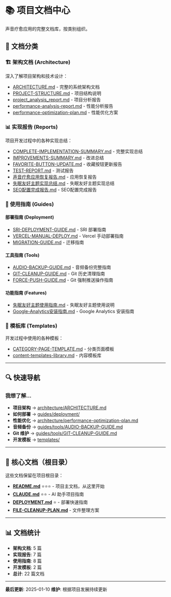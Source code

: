 # 📚 项目文档中心

声音疗愈应用的完整文档库，按类别组织。

## 📂 文档分类

### 🏗️ 架构文档 (Architecture)

深入了解项目架构和技术设计：

- [ARCHITECTURE.md](architecture/ARCHITECTURE.md) - 完整的系统架构文档
- [PROJECT-STRUCTURE.md](architecture/PROJECT-STRUCTURE.md) - 项目结构说明
- [project_analysis_report.md](architecture/project_analysis_report.md) - 项目分析报告
- [performance-analysis-report.md](architecture/performance-analysis-report.md) - 性能分析报告
- [performance-optimization-plan.md](architecture/performance-optimization-plan.md) - 性能优化方案

### 📊 实现报告 (Reports)

项目开发过程中的各种实现总结：

- [COMPLETE-IMPLEMENTATION-SUMMARY.md](reports/COMPLETE-IMPLEMENTATION-SUMMARY.md) - 完整实现总结
- [IMPROVEMENTS-SUMMARY.md](reports/IMPROVEMENTS-SUMMARY.md) - 改进总结
- [FAVORITE-BUTTON-UPDATE.md](reports/FAVORITE-BUTTON-UPDATE.md) - 收藏按钮更新报告
- [TEST-REPORT.md](reports/TEST-REPORT.md) - 测试报告
- [声音疗愈应用恢复报告.md](reports/声音疗愈应用恢复报告.md) - 应用恢复报告
- [失眠友好主题实现总结.md](reports/失眠友好主题实现总结.md) - 失眠友好主题实现总结
- [SEO配置完成报告.md](reports/SEO配置完成报告.md) - SEO配置完成报告

### 📖 使用指南 (Guides)

#### 部署指南 (Deployment)
- [SRI-DEPLOYMENT-GUIDE.md](guides/deployment/SRI-DEPLOYMENT-GUIDE.md) - SRI 部署指南
- [VERCEL-MANUAL-DEPLOY.md](guides/deployment/VERCEL-MANUAL-DEPLOY.md) - Vercel 手动部署指南
- [MIGRATION-GUIDE.md](guides/deployment/MIGRATION-GUIDE.md) - 迁移指南

#### 工具指南 (Tools)
- [AUDIO-BACKUP-GUIDE.md](guides/tools/AUDIO-BACKUP-GUIDE.md) - 音频备份完整指南
- [GIT-CLEANUP-GUIDE.md](guides/tools/GIT-CLEANUP-GUIDE.md) - Git 历史清理指南
- [FORCE-PUSH-GUIDE.md](guides/tools/FORCE-PUSH-GUIDE.md) - Git 强制推送操作指南

#### 功能指南 (Features)
- [失眠友好主题使用指南.md](guides/features/失眠友好主题使用指南.md) - 失眠友好主题使用说明
- [Google-Analytics安装指南.md](guides/features/Google-Analytics安装指南.md) - Google Analytics 安装指南

### 📝 模板库 (Templates)

开发过程中使用的各种模板：

- [CATEGORY-PAGE-TEMPLATE.md](templates/CATEGORY-PAGE-TEMPLATE.md) - 分类页面模板
- [content-templates-library.md](templates/content-templates-library.md) - 内容模板库

---

## 🔍 快速导航

### 我想了解...

- **项目架构** → [architecture/ARCHITECTURE.md](architecture/ARCHITECTURE.md)
- **如何部署** → [guides/deployment/](guides/deployment/)
- **性能优化** → [architecture/performance-optimization-plan.md](architecture/performance-optimization-plan.md)
- **音频备份** → [guides/tools/AUDIO-BACKUP-GUIDE.md](guides/tools/AUDIO-BACKUP-GUIDE.md)
- **Git 维护** → [guides/tools/GIT-CLEANUP-GUIDE.md](guides/tools/GIT-CLEANUP-GUIDE.md)
- **开发模板** → [templates/](templates/)

---

## 📌 核心文档（根目录）

这些文档保留在项目根目录：

- **[README.md](../README.md)** ⭐⭐⭐ - 项目主文档，从这里开始
- **[CLAUDE.md](../CLAUDE.md)** ⭐⭐ - AI 助手项目指南
- **[DEPLOYMENT.md](../DEPLOYMENT.md)** ⭐ - 部署快速指南
- **[FILE-CLEANUP-PLAN.md](../FILE-CLEANUP-PLAN.md)** - 文件整理方案

---

## 📊 文档统计

- **架构文档**: 5 篇
- **实现报告**: 7 篇
- **使用指南**: 8 篇
- **开发模板**: 2 篇
- **总计**: 22 篇文档

---

**最后更新**: 2025-01-10
**维护**: 根据项目发展持续更新
